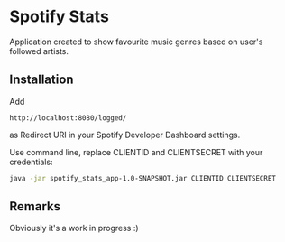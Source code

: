 # Spotify Stats
Application created to show favourite music genres based on user's followed artists.

## Installation

Add
```
http://localhost:8080/logged/
```
as Redirect URI in your Spotify Developer Dashboard settings.

Use command line, replace CLIENTID and CLIENTSECRET with your credentials:

```bash
java -jar spotify_stats_app-1.0-SNAPSHOT.jar CLIENTID CLIENTSECRET
```

## Remarks

Obviously it's a work in progress :)

